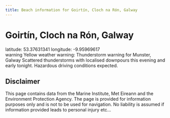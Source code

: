 ```yaml
---
title: Beach information for Goirtín, Cloch na Rón, Galway
---
```

# Goirtín, Cloch na Rón, Galway 

<div class="location-info">latitude: 53.37631341 longitude: -9.95969617</div>
<div class="met-eireann-warnings"><span class="material-icons yellow-warning">warning</span>&nbsp;Yellow weather warning: Thunderstorm warning for Munster, Galway Scattered thunderstorms with localised downpours this evening and early tonight. Hazardous driving conditions expected.&nbsp;</div>
<div></div>

## Disclaimer

This page contains data from the Marine Institute, 
Met Eireann and the Environment Protection Agency. The page is provided for
information purposes only and is not to be used for navigation. No liability 
is assumed if information provided leads to personal injury etc...